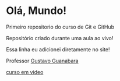 # Olá, Mundo!
 Primeiro repositorio do curso de Git e GitHub

Repositório criado durante uma aula ao vivo!

Essa linha eu adicionei diretamente no site!

Professor [Gustavo Guanabara](https://github.com/gustavoguanabara)

[curso em video](https://www.youtube.com/channel/UCrWvhVmt0Qac3HgsjQK62FQ)
